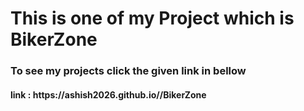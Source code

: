 <h1> This is one of my Project which is BikerZone</h1>
<h3>To see my projects click the given link in bellow</h3>
<h4>link : https://ashish2026.github.io//BikerZone</h4>
